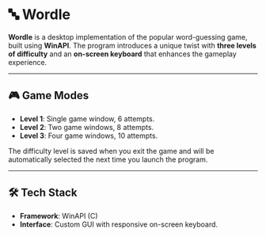 # 🔤 Wordle

**Wordle** is a desktop implementation of the popular word-guessing game, built using **WinAPI**. The program introduces a unique twist with **three levels of difficulty** and an **on-screen keyboard** that enhances the gameplay experience.

---

## 🎮 Game Modes
- **Level 1**: Single game window, 6 attempts.
- **Level 2**: Two game windows, 8 attempts.
- **Level 3**: Four game windows, 10 attempts.

The difficulty level is saved when you exit the game and will be automatically selected the next time you launch the program.

---

## 🛠️ Tech Stack
- **Framework**: WinAPI (C)
- **Interface**: Custom GUI with responsive on-screen keyboard.
